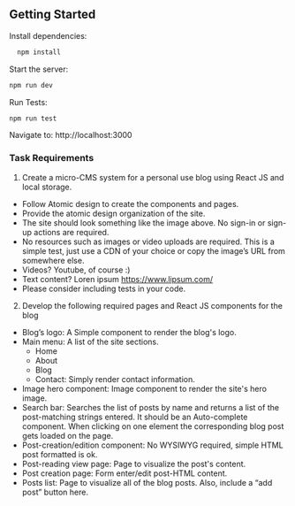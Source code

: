 
## Getting Started

Install dependencies:
```bash
  npm install
```

Start the server:

```bash
npm run dev
```

Run Tests:
```bash
npm run test
```

Navigate to: http://localhost:3000

### Task Requirements
1. Create a micro-CMS system for a personal use blog using React JS and local storage.

- Follow Atomic design to create the components and pages.
- Provide the atomic design organization of the site.
- The site should look something like the image above. No sign-in or sign-up actions are required.
- No resources such as images or video uploads are required. This is a simple test, just use a CDN of your choice or copy the image’s URL from somewhere else.
- Videos? Youtube, of course :)
- Text content? Loren ipsum https://www.lipsum.com/
- Please consider including tests in your code.

2. Develop the following required pages and React JS components for the blog
- Blog’s logo: A Simple component to render the blog's logo.
- Main menu: A list of the site sections.
  * Home
  * About
  * Blog
  * Contact: Simply render contact information.
- Image hero component: Image component to render the site's hero image.
- Search bar: Searches the list of posts by name and returns a list of the post-matching strings entered. It should be an Auto-complete component. When clicking on one element the corresponding blog post gets loaded on the page.
- Post-creation/edition component: No WYSIWYG required, simple HTML post formatted is ok.
- Post-reading view page: Page to visualize the post's content.
- Post creation page: Form enter/edit post-HTML content.
- Posts list: Page to visualize all of the blog posts. Also, include a “add post” button here.

